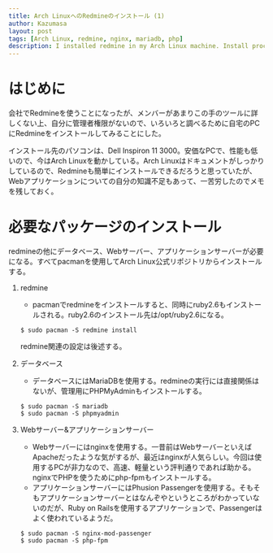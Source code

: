 ```yaml
---
title: Arch LinuxへのRedmineのインストール (1)
author: Kazumasa
layout: post
tags: [Arch Linux, redmine, nginx, mariadb, php]
description: I installed redmine in my Arch Linux machine. Install process is not so straight forward. 
---
```

# はじめに

会社でRedmineを使うことになったが、メンバーがあまりこの手のツールに詳しくない上、自分に管理者権限がないので、いろいろと調べるために自宅のPCにRedmineをインストールしてみることにした。

インストール先のパソコンは、Dell Inspiron 11 3000。安価なPCで、性能も低いので、今はArch Linuxを動かしている。Arch Linuxはドキュメントがしっかりしているので、Redmineも簡単にインストールできるだろうと思っていたが、Webアプリケーションについての自分の知識不足もあって、一苦労したのでメモを残しておく。

# 必要なパッケージのインストール

redmineの他にデータベース、Webサーバー、アプリケーションサーバーが必要になる。すべてpacmanを使用してArch Linux公式リポジトリからインストールする。

1. redmine
   - pacmanでredmineをインストールすると、同時にruby2.6もインストールされる。ruby2.6のインストール先は/opt/ruby2.6になる。
   ```
   $ sudo pacman -S redmine install
   ```
   redmine関連の設定は後述する。
     
2. データベース
   - データベースにはMariaDBを使用する。redmineの実行には直接関係はないが、管理用にPHPMyAdminもインストールする。
   ```
   $ sudo pacman -S mariadb
   $ sudo pacman -S phpmyadmin
   ```
     
3. Webサーバー&アプリケーションサーバー
   - Webサーバーにはnginxを使用する。一昔前はWebサーバーといえばApacheだったような気がするが、最近はnginxが人気らしい。今回は使用するPCが非力なので、高速、軽量という評判通りであれば助かる。nginxでPHPを使うためにphp-fpmもインストールする。
   - アプリケーションサーバーにはPhusion Passengerを使用する。そもそもアプリケーションサーバーとはなんぞやというところがわかっていないのだが、Ruby on Railsを使用するアプリケーションで、Passengerはよく使われているようだ。
   ```
   $ sudo pacman -S nginx-mod-passenger
   $ sudo pacman -S php-fpm
   ```
